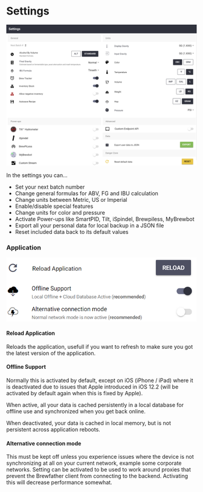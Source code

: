 # Settings

![Overview of all the settings available](.gitbook/assets/image%20%287%29.png)

In the settings you can...

* Set your next batch number
* Change general formulas for ABV, FG and IBU calculation
* Change units between Metric, US or Imperial
* Enable/disable special features
* Change units for color and pressure
* Activate Power-ups like SmartPID, Tilt, iSpindel, Brewpiless, MyBrewbot
* Export all your personal data for local backup in a JSON file
* Reset included data back to its default values

### Application

![](.gitbook/assets/image%20%2832%29.png)

#### Reload Application

Reloads the application, usefull if you want to refresh to make sure you got the latest version of the application.

#### Offline Support

Normally this is activated by default, except on iOS \(iPhone / iPad\) where it is deactivated due to issues that Apple introduced in iOS 12.2 \(will be activated by default again when this is fixed by Apple\).

When active, all your data is cached persistently in a local database for offline use and synchronized when you get back online.

When deactivated, your data is cached in local memory, but is not persistent across application reboots.

#### Alternative connection  mode

This must be kept off unless you experience issues where the device is not synchronizing at all on your current network, example some corporate networks. Setting can be activated to be used to work around proxies that prevent the Brewfather client from connecting to the backend. Activating this will decrease performance somewhat.

